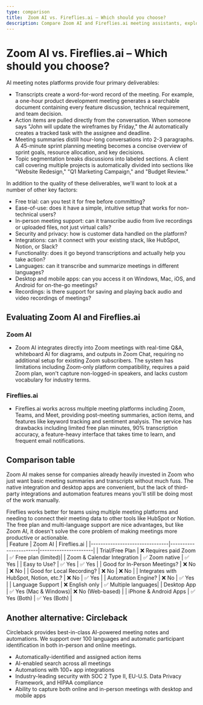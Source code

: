 ```yaml
---
type: comparison
title:  Zoom AI vs. Fireflies.ai – Which should you choose?
description: Compare Zoom AI and Fireflies.ai meeting assistants, explore their key features, pricing, and discover Circleback as an alternative solution for meeting management.
---
```


# Zoom AI vs. Fireflies.ai – Which should you choose?  
AI meeting notes platforms provide four primary deliverables:  
  
* Transcripts create a word-for-word record of the meeting. For example, a one-hour product development meeting generates a searchable document containing every feature discussion, technical requirement, and team decision.  
* Action items are pulled directly from the conversation. When someone says "John will update the wireframes by Friday," the AI automatically creates a tracked task with the assignee and deadline.  
* Meeting summaries distill hour-long conversations into 2-3 paragraphs. A 45-minute sprint planning meeting becomes a concise overview of sprint goals, resource allocation, and key decisions.  
* Topic segmentation breaks discussions into labeled sections. A client call covering multiple projects is automatically divided into sections like "Website Redesign," "Q1 Marketing Campaign," and "Budget Review."  
  
In addition to the quality of these deliverables, we'll want to look at a number of other key factors:  
  
* Free trial: can you test it for free before committing?  
* Ease-of-use: does it have a simple, intuitive setup that works for non-technical users?  
* In-person meeting support: can it transcribe audio from live recordings or uploaded files, not just virtual calls?  
* Security and privacy: how is customer data handled on the platform?  
* Integrations: can it connect with your existing stack, like HubSpot, Notion, or Slack?  
* Functionality: does it go beyond transcriptions and actually help you take action?  
* Languages: can it transcribe and summarize meetings in different languages?  
* Desktop and mobile apps: can you access it on Windows, Mac, iOS, and Android for on-the-go meetings?  
* Recordings: is there support for saving and playing back audio and video recordings of meetings?    
## Evaluating Zoom AI and Fireflies.ai  
### Zoom AI
* Zoom AI integrates directly into Zoom meetings with real-time Q&A, whiteboard AI for diagrams, and outputs in Zoom Chat, requiring no additional setup for existing Zoom subscribers. The system has limitations including Zoom-only platform compatibility, requires a paid Zoom plan, won't capture non-logged-in speakers, and lacks custom vocabulary for industry terms.

### Fireflies.ai
* Fireflies.ai works across multiple meeting platforms including Zoom, Teams, and Meet, providing post-meeting summaries, action items, and features like keyword tracking and sentiment analysis. The service has drawbacks including limited free plan minutes, 90% transcription accuracy, a feature-heavy interface that takes time to learn, and frequent email notifications.  
## Comparison table    
Zoom AI makes sense for companies already heavily invested in Zoom who just want basic meeting summaries and transcripts without much fuss. The native integration and desktop apps are convenient, but the lack of third-party integrations and automation features means you'll still be doing most of the work manually.

Fireflies works better for teams using multiple meeting platforms and needing to connect their meeting data to other tools like HubSpot or Notion. The free plan and multi-language support are nice advantages, but like Zoom AI, it doesn't solve the core problem of making meetings more productive or actionable.  
| Feature                        | Zoom AI               | Fireflies.ai         |
|--------------------------------|-----------------------|----------------------|
| Trial/Free Plan                | ❌ Requires paid Zoom  | ✅ Free plan (limited)|
| Zoom & Calendar Integration    | ✅ Zoom native         | ✅ Yes               |
| Easy to Use?                   | ✅ Yes                | ✅ Yes               |
| Good for In-Person Meetings?   | ❌ No                 | ❌ No                |
| Good for Local Recording?      | ❌ No                 | ❌ No                |
| Integrates with HubSpot, Notion, etc.? | ❌ No          | ✅ Yes               |
| Automation Engine?             | ❌ No                 | ✅ Yes               |
| Language Support               | ❌ English only       | ✅ Multiple languages|
| Desktop App                    | ✅ Yes (Mac & Windows)| ❌ No (Web-based)    |
| iPhone & Android Apps          | ✅ Yes (Both)         | ✅ Yes (Both)        |  
## Another alternative: Circleback  
Circleback provides best-in-class AI-powered meeting notes and automations. We support over 100 languages and automatic participant identification in both in-person and online meetings.  
  
* Automatically-identified and assigned action items  
* AI-enabled search across all meetings  
* Automations with 100+ app integrations  
* Industry-leading security with SOC 2 Type II, EU-U.S. Data Privacy Framework, and HIPAA compliance  
* Ability to capture both online and in-person meetings with desktop and mobile apps  